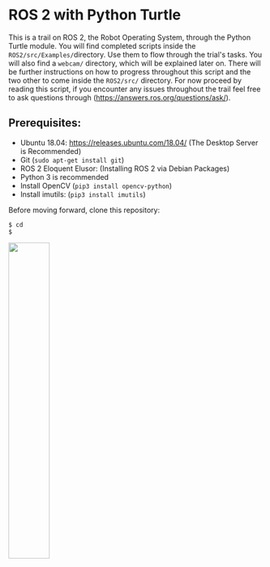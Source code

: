 # ROS 2 with Python Turtle 

This is a trail on ROS 2, the Robot Operating System, through the Python Turtle module. You will find completed scripts inside the `ROS2/src/Examples/`directory. Use them to flow through the trial's tasks. You will also find a `webcam/` directory, which will be explained later on. There will be further instructions on how to progress throughout this script and the two other to come inside the `ROS2/src/` directory. For now proceed by reading this script, if you encounter any issues throughout the trail feel free to ask questions through (https://answers.ros.org/questions/ask/). 

## Prerequisites: 
* Ubuntu 18.04: https://releases.ubuntu.com/18.04/ (The Desktop Server is Recommended)
* Git (`sudo apt-get install git`)
* ROS 2 Eloquent Elusor: (Installing ROS 2 via Debian Packages) 
* Python 3 is recommended 
* Install OpenCV (`pip3 install opencv-python`)
* Install imutils: (`pip3 install imutils`)

Before moving forward, clone this repository:
```
$ cd
$ 
```


  <p align="left">
  <img src="figures/1.png" alt="" width="40%">
  </p>



